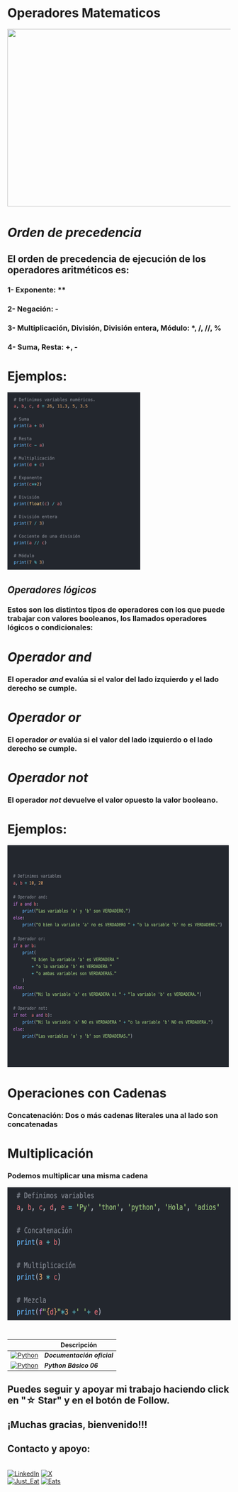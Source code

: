 # Operadores Matematicos

<img src="https://m1.paperblog.com/i/202/2022047/guia-python-redefinicion-operadores-matematic-L-CKIZfp.png" width="600" height="400">

# ***Orden de precedencia***

## El orden de precedencia de ejecución de los operadores aritméticos es:
### 1- Exponente: **
### 2- Negación: -
### 3- Multiplicación, División, División entera, Módulo: *, /, //, %
### 4- Suma, Resta: +, -

# Ejemplos:
<img src="../imagenes/10.-Py05acd.png" width="300" height="400">

## ***Operadores lógicos***

### Estos son los distintos tipos de operadores con los que puede trabajar con valores booleanos, los llamados operadores lógicos o condicionales:

# ***Operador and***
### El operador ***and*** evalúa si el valor del lado izquierdo y el lado derecho se cumple.

# ***Operador or***
### El operador ***or*** evalúa si el valor del lado izquierdo o el lado derecho se cumple.

# ***Operador not***
### El operador ***not*** devuelve el valor opuesto la valor booleano.

# Ejemplos:
<img src="../imagenes/10.-Py05bcd.png" width="500" height="500">

# Operaciones con Cadenas
### Concatenación: Dos o más cadenas literales una al lado son concatenadas

# Multiplicación  
### Podemos multiplicar una misma cadena
<img src="../imagenes/10.-Py05ccd.png" width="600" height="300">


#
|  | Descripción |
|-----:|---------------|
| [![Python](https://img.shields.io/badge/python-3670A0?style=for-the-badge&logo=python&logoColor=ffdd54)](https://entrenamiento-python-basico.readthedocs.io/es/3.7/leccion1/index.html#) | ***Documentación oficial*** |
| [![Python](https://img.shields.io/badge/python-3670A0?style=for-the-badge&logo=python&logoColor=ffdd54)](../Python_NB/Python_NB06.md) | ***Python Básico 06*** |

## Puedes seguir y apoyar mi trabajo haciendo click en "☆ Star" y en el botón de Follow.
## ¡Muchas gracias, bienvenido!!!

## Contacto y apoyo:

<br>[![LinkedIn](https://img.shields.io/badge/Oscar_Florin-0077B5?style=for-the-badge&logo=linkedin&logoColor=white&labelColor=101010)](https://www.linkedin.com/in/oscarflorincontreras)
[![X](https://img.shields.io/badge/DevozzCloud-%23000000.svg?style=for-the-badge&logo=X&logoColor=white)](https://twitter.com/DevozzCloud)</br>
[![Just_Eat](https://img.shields.io/badge/🌮_Donaciones_para_tacos-7A1FA2?style=for-the-badge&logo=)](https://paypal.me/OscarFlorin?country.x=MX&locale.x=es_XC)
[![Eats](https://img.shields.io/badge/🐈_Donaciones_para_gatos-black?style=for-the-badge&logo=)](https://paypal.me/OscarFlorin?country.x=MX&locale.x=es_XC)
